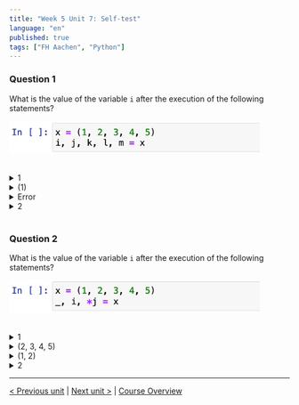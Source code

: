 ```yaml
---
title: "Week 5 Unit 7: Self-test"
language: "en"
published: true
tags: ["FH Aachen", "Python"]
---
```


### Question 1

What is the value of the variable `i` after the execution of the following
statements?

<img src=imgs/week5_unit7_f1.png width="450"><br><br>

<details>
	<summary>1</summary>
	✅
</details>

<details>
	<summary>(1)</summary>
	❌
</details>

<details>
	<summary>Error</summary>
	❌
</details>

<details>
	<summary>2</summary>
	❌
</details>

<br>

### Question 2

What is the value of the variable `i` after the execution of the following
statements?

<img src=imgs/week5_unit7_f2.png width="450"><br><br>

<details>
	<summary>1</summary>
	❌
</details>

<details>
	<summary>(2, 3, 4, 5)</summary>
	❌
</details>

<details>
	<summary>(1, 2)</summary>
	❌
</details>

<details>
	<summary>2</summary>
	✅
</details>

---

[< Previous unit](/teaching/python-mooc/week5_unit7_destructing_assignment) | [Next unit >](/teaching/python-mooc/week5_assignment_questions) |
[Course Overview](/teaching/python-mooc)
